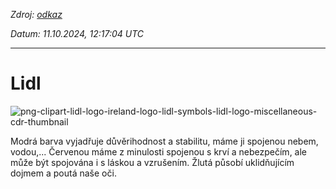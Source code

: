 *Zdroj: [odkaz](https://github.com/gyarab/2024_wt_sa_bursova/refs/heads/main/color.md)*

*Datum: 11.10.2024, 12:17:04 UTC*

***

# Lidl
![png-clipart-lidl-logo-ireland-logo-lidl-symbols-lidl-logo-miscellaneous-cdr-thumbnail](https://github.com/user-attachments/assets/9a0cbca7-d891-434a-a355-fb420aac827c)

Modrá barva vyjadřuje důvěrihodnost a stabilitu, máme ji spojenou nebem, vodou,... Červenou máme z minulosti spojenou s krví a nebezpečím, ale může být spojována i s láskou a vzrušením. Žlutá působí uklidňujícím dojmem a poutá naše oči.
